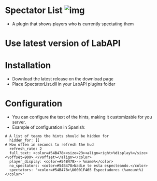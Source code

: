 # Spectator List ![img](https://img.shields.io/github/downloads/shank-scp/spectatorlist/total)
* A plugin that shows players who is currently spectating them

# Use latest version of LabAPI

# Installation
* Download the latest release on the download page
* Place SpectatorList.dll in your LabAPI plugins folder

# Configuration
* You can configure the text of the hints, making it customizable for you server.
* Example of configuration in Spanish:

```
# A list of teams the hints should be hidden for
  hidden_for: []
# How often in seconds to refresh the hud
  refresh_rate: 2
  full_text: <color=#54B478><size=23><align=right>%display%</size><voffset=900> </voffset></align></color>
  player_display: <color=#54B478>-> %name%</color>
  no_spectators: <color=#54B478>Nadie te esta especteando.</color>
  spectators: "<color=#54B478>\U0001F465 Espectadores (%amount%)</color>"
```
